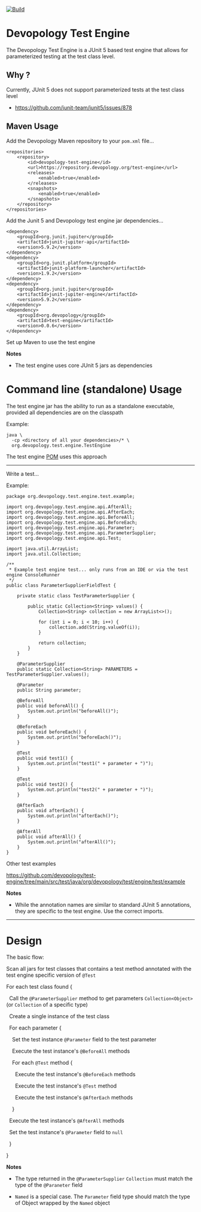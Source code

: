 [![Build](https://github.com/devopology/test-engine/actions/workflows/build.yml/badge.svg)](https://github.com/devopology/test-engine/actions/workflows/build.yml)

# Devopology Test Engine

The Devopology Test Engine is a JUnit 5 based test engine that allows for parameterized testing at the test class level.

## Why ?

Currently, JUnit 5 does not support parameterized tests at the test class level
- https://github.com/junit-team/junit5/issues/878

## Maven Usage

Add the Devopology Maven repository to your `pom.xml` file...

```
<repositories>
    <repository>
        <id>devopology-test-engine</id>
        <url>https://repository.devopology.org/test-engine</url>
        <releases>
            <enabled>true</enabled>
        </releases>
        <snapshots>
            <enabled>true</enabled>
        </snapshots>
    </repository>
</repositories>
```

Add the Junit 5 and Devopology test engine jar dependencies...

```
<dependency>
    <groupId>org.junit.jupiter</groupId>
    <artifactId>junit-jupiter-api</artifactId>
    <version>5.9.2</version>
</dependency>
<dependency>
    <groupId>org.junit.platform</groupId>
    <artifactId>junit-platform-launcher</artifactId>
    <version>1.9.2</version>
</dependency>
<dependency>
    <groupId>org.junit.jupiter</groupId>
    <artifactId>junit-jupiter-engine</artifactId>
    <version>5.9.2</version>
</dependency>
<dependency>
    <groupId>org.devopology</groupId>
    <artifactId>test-engine</artifactId>
    <version>0.0.6</version>
</dependency>
```

Set up Maven to use the test engine

**Notes**

- The test engine uses core JUnit 5 jars as dependencies

# Command line (standalone) Usage

The test engine jar has the ability to run as a standalone executable, provided all dependencies are on the classpath

Example:

```
java \
  -cp <directory of all your dependencies>/* \
  org.devopology.test.engine.TestEngine
```

The test engine [POM](https://github.com/devopology/test-engine/blob/main/pom.xml) uses this approach

---

Write a test...

Example:

```
package org.devopology.test.engine.test.example;

import org.devopology.test.engine.api.AfterAll;
import org.devopology.test.engine.api.AfterEach;
import org.devopology.test.engine.api.BeforeAll;
import org.devopology.test.engine.api.BeforeEach;
import org.devopology.test.engine.api.Parameter;
import org.devopology.test.engine.api.ParameterSupplier;
import org.devopology.test.engine.api.Test;

import java.util.ArrayList;
import java.util.Collection;

/**
 * Example test engine test... only runs from an IDE or via the test engine ConsoleRunner
 */
public class ParameterSupplierFieldTest {

    private static class TestParameterSupplier {

        public static Collection<String> values() {
            Collection<String> collection = new ArrayList<>();

            for (int i = 0; i < 10; i++) {
                collection.add(String.valueOf(i));
            }

            return collection;
        }
    }

    @ParameterSupplier
    public static Collection<String> PARAMETERS = TestParameterSupplier.values();

    @Parameter
    public String parameter;

    @BeforeAll
    public void beforeAll() {
        System.out.println("beforeAll()");
    }

    @BeforeEach
    public void beforeEach() {
        System.out.println("beforeEach()");
    }

    @Test
    public void test1() {
        System.out.println("test1(" + parameter + ")");
    }

    @Test
    public void test2() {
        System.out.println("test2(" + parameter + ")");
    }

    @AfterEach
    public void afterEach() {
        System.out.println("afterEach()");
    }

    @AfterAll
    public void afterAll() {
        System.out.println("afterAll()");
    }
}
```

Other test examples

https://github.com/devopology/test-engine/tree/main/src/test/java/org/devopology/test/engine/test/example

**Notes**

- While the annotation names are similar to standard JUnit 5 annotations, they are specific to the test engine. Use the correct imports.


---

# Design

The basic flow:

Scan all jars for test classes that contains a test method annotated with the test engine specific version of `@Test`

For each test class found {

&nbsp;&nbsp;Call the `@ParameterSupplier` method to get parameters `Collection<Object>` (or `Collection` of a specific type)

&nbsp;&nbsp;Create a single instance of the test class

&nbsp;&nbsp;For each parameter {

&nbsp;&nbsp;&nbsp;&nbsp;Set the test instance `@Parameter` field to the test parameter

&nbsp;&nbsp;&nbsp;&nbsp;Execute the test instance's `@BeforeAll` methods

&nbsp;&nbsp;&nbsp;&nbsp;For each `@Test` method {

&nbsp;&nbsp;&nbsp;&nbsp;&nbsp;&nbsp;Execute the test instance's `@BeforeEach` methods

&nbsp;&nbsp;&nbsp;&nbsp;&nbsp;&nbsp;Execute the test instance's `@Test` method

&nbsp;&nbsp;&nbsp;&nbsp;&nbsp;&nbsp;Execute the test instance's `@AfterEach` methods

&nbsp;&nbsp;&nbsp;&nbsp;}

&nbsp;&nbsp;Execute the test instance's `@AfterAll` methods

&nbsp;&nbsp;Set the test instance's `@Parameter` field to `null`

&nbsp;&nbsp;}

}

**Notes**

- The type returned in the `@ParameterSupplier` `Collection` must match the type of the `@Paraneter` field


- `Named` is a special case. The `Parameter` field type should match the type of Object wrapped by the `Named` object